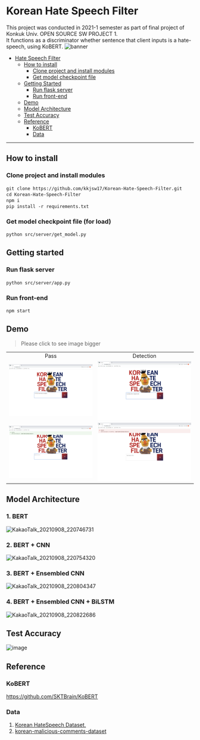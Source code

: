 # Korean Hate Speech Filter
This project was conducted in 2021-1 semester as part of final project of Konkuk Univ. OPEN SOURCE SW PROJECT 1.\
It functions as a discriminator whether sentence that client inputs is a hate-speech, using KoBERT.
![banner](https://user-images.githubusercontent.com/39583312/160071672-af0e628c-d27c-41fd-b52c-7c80c0181dbe.png)

* [Hate Speech Filter](#hate-speech-filter)
  * [How to install](#how-to-install)
    * [Clone project and install modules](#clone-project-and-install-modules)
    * [Get model checkpoint file](#get-model-checkpoint-file-for-load)
  * [Getting Started](#getting-started)
    * [Run flask server](#run-flask-server)
    * [Run front-end](#run-front-end)
  * [Demo](#demo)
  * [Model Architecture](#model-architecture)
  * [Test Accuracy](#test-accuracy)
  * [Reference](#reference)
    * [KoBERT](#kobert)
    * [Data](#data)

---

## How to install

### Clone project and install modules
```
git clone https://github.com/kkjsw17/Korean-Hate-Speech-Filter.git
cd Korean-Hate-Speech-Filter
npm i
pip install -r requirements.txt
```

### Get model checkpoint file (for load)
```
python src/server/get_model.py
```

## Getting started

### Run flask server
```
python src/server/app.py
```

### Run front-end
```
npm start
```

## Demo
> Please click to see image bigger
<table>
  <tr>
   <td align=center>Pass</td>
   <td align=center>Detection</td>
  </tr>
  <tr>
    <td><img src="demo/3.png" alt="1" ></td>
    <td><img src="demo/1.png" alt="2" ></td>
  </tr>
  <tr>
    <td><img src="demo/4.png" alt="3" ></td>
    <td><img src="demo/2.png" alt="4" ></td>
  </tr>
</table>


## Model Architecture

### 1. BERT
![KakaoTalk_20210908_220746731](https://user-images.githubusercontent.com/39490214/132515385-4b2d0325-dbfd-45c3-974e-d6ef8e72b554.png)

### 2. BERT + CNN
![KakaoTalk_20210908_220754320](https://user-images.githubusercontent.com/39490214/132515628-62e0d2b3-5267-4d62-b6f0-2fc29400a984.png)

### 3. BERT + Ensembled CNN
![KakaoTalk_20210908_220804347](https://user-images.githubusercontent.com/39490214/132515733-2366470f-94d7-4ce2-b838-adff55e6b38c.png)

### 4. BERT + Ensembled CNN + BiLSTM
![KakaoTalk_20210908_220822686](https://user-images.githubusercontent.com/39490214/132515781-6d5f029c-1e0a-42e3-b14e-61842841eac3.png)

## Test Accuracy
![image](https://user-images.githubusercontent.com/77087144/132781502-f1edb88e-ca56-4207-82f2-f8914468ea87.png)

## Reference

### KoBERT
https://github.com/SKTBrain/KoBERT

### Data
1. [Korean HateSpeech Dataset, ](https://github.com/kocohub/korean-hate-speech/blob/master/labeled/train.tsv)
2. [korean-malicious-comments-dataset](https://github.com/ZIZUN/korean-malicious-comments-dataset)
